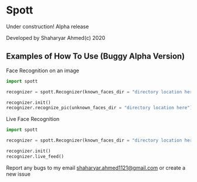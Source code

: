 # Spott

Under construction! Alpha release

Developed by Shaharyar Ahmed(c) 2020

## Examples of How To Use (Buggy Alpha Version)

Face Recognition on an image

```python
import spott

recognizer = spott.Recognizer(known_faces_dir = "directory location here", tolerance = 0.6, frame_thickness = 3, font_thickness = 2, model = "hog or cnn or sift")

recognizer.init()
recognizer.recognize_pic(unknown_faces_dir = "directory location here")
```

Live Face Recognition
```python
import spott

recognizer = spott.Recognizer(known_faces_dir = "directory location here", tolerance = 0.6, frame_thickness = 3, font_thickness = 2, model = "hog or cnn or sift")

recognizer.init()
recognizer.live_feed()
```
Report any bugs to my email shaharyar.ahmed1121@gmail.com or create a new issue